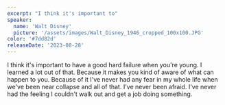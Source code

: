 ```yaml
---
excerpt: "I think it's important to"
speaker:
  name: 'Walt Disney'
  picture: '/assets/images/Walt_Disney_1946_cropped_100x100.JPG'
color: '#7dd82d'
releaseDate: '2023-08-28'
---
```

I think it's important to have a good hard failure when you're young. I learned a lot out of that. Because it makes you kind of aware of what can happen to you. Because of it I've never had any fear in my whole life when we've been near collapse and all of that. I've never been afraid. I've never had the feeling I couldn't walk out and get a job doing something.